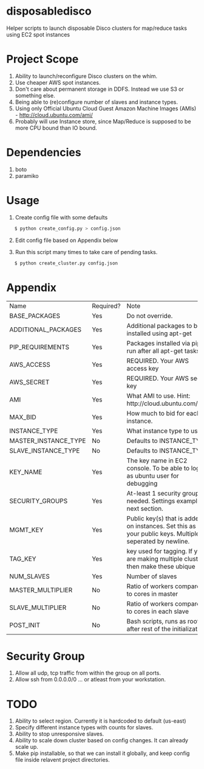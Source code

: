 disposabledisco
===============

Helper scripts to launch disposable Disco clusters for map/reduce tasks using EC2 spot instances

Project Scope
=============

1. Ability to launch/reconfigure Disco clusters on the whim.
2. Use cheaper AWS spot instances.
3. Don't care about permanent storage in DDFS. Instead we use S3 or something else.
4. Being able to (re)configure number of slaves and instance types.
5. Using only Official Ubuntu Cloud Guest Amazon Machine Images (AMIs) - http://cloud.ubuntu.com/ami/
6. Probably will use Instance store, since Map/Reduce is supposed to be more CPU bound than IO bound.

Dependencies
============

1. boto
2. paramiko

Usage
=====

1. Create config file with some defaults

```bash
   $ python create_config.py > config.json
```
2. Edit config file based on Appendix below

3. Run this script many times to take care of pending tasks.

```bash
   $ python create_cluster.py config.json
```

Appendix
========

<table>
<tr><td>Name</td><td>Required?</td><td>Note</td></tr>
<tr><td>BASE_PACKAGES</td><td>Yes</td><td>Do not override.</td></tr>
<tr><td>ADDITIONAL_PACKAGES</td><td>Yes</td><td>Additional packages to be installed using apt-get</td></tr>
<tr><td>PIP_REQUIREMENTS</td><td>Yes</td><td>Packages installed via pip. run after all apt-get tasks</td></tr>
<tr><td>AWS_ACCESS</td><td>Yes</td><td>REQUIRED. Your AWS access key</td></tr>
<tr><td>AWS_SECRET</td><td>Yes</td><td>REQUIRED. Your AWS secret key</td></tr>
<tr><td>AMI</td><td>Yes</td><td>What AMI to use. Hint: http://cloud.ubuntu.com/ami/ </td></tr>
<tr><td>MAX_BID</td><td>Yes</td><td>How much to bid for each instance.</td></tr>
<tr><td>INSTANCE_TYPE</td><td>Yes</td><td>What instance type to use?</td></tr>
<tr><td>MASTER_INSTANCE_TYPE</td><td>No</td><td>Defaults to INSTANCE_TYPE</td></tr>
<tr><td>SLAVE_INSTANCE_TYPE</td><td>No</td><td>Defaults to INSTANCE_TYPE</td></tr>
<tr><td>KEY_NAME</td><td>Yes</td><td>The key name in EC2 console. To be able to login as ubuntu user for debugging</td></tr>
<tr><td>SECURITY_GROUPS</td><td>Yes</td><td>At-least 1 security group needed. Settings example next section.</td></tr>
<tr><td>MGMT_KEY</td><td>Yes</td><td>Public key(s) that is added on instances. Set this as your public keys. Multiple seperated by newline.</td></tr>
<tr><td>TAG_KEY</td><td>Yes</td><td>key used for tagging. If you are making multiple clusters, then make these ubique</td></tr>
<tr><td>NUM_SLAVES</td><td>Yes</td><td>Number of slaves</td></tr>
<tr><td>MASTER_MULTIPLIER</td><td>No</td><td>Ratio of workers compared to cores in master</td></tr>
<tr><td>SLAVE_MULTIPLIER</td><td>No</td><td>Ratio of workers compared to cores in each slave</td></tr>
<tr><td>POST_INIT</td><td>No</td><td>Bash scripts, runs as root after rest of the initialization</td></tr>
</table>

Security Group
==============

1. Allow all udp, tcp traffic from within the group on all ports.
2. Allow ssh from 0.0.0.0/0 ... or atleast from your workstation.


TODO
====

1. Ability to select region. Currently it is hardcoded to default (us-east)
2. Specify different instance types with counts for slaves.
3. Ability to stop unresponsive slaves.
4. Ability to scale down cluster based on config changes. It can already scale up.
5. Make pip installable, so that we can install it globally, and keep config file inside relavent project directories.
